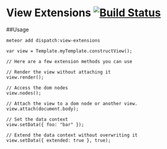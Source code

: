 View Extensions [![Build Status](https://travis-ci.org/DispatchMe/meteor-view-extensions.svg?branch=master)](https://travis-ci.org/DispatchMe/meteor-viewport)
======

##Usage

`meteor add dispatch:view-extensions`

```
var view = Template.myTemplate.constructView();

// Here are a few extension methods you can use

// Render the view without attaching it
view.render();

// Access the dom nodes
view.nodes();

// Attach the view to a dom node or another view.
view.attach(document.body);

// Set the data context
view.setData({ foo: "bar" });

// Extend the data context without overwriting it
view.setData({ extended: true }, true);

```